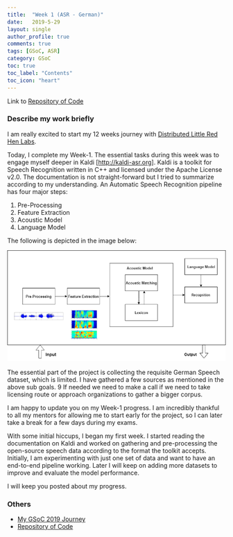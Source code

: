 ```yaml
---
title:  "Week 1 (ASR - German)"
date:   2019-5-29
layout: single
author_profile: true
comments: true
tags: [GSoC, ASR]
category: GSoC
toc: true
toc_label: "Contents"
toc_icon: "heart"
---
```


Link to [Repository of Code](https://github.com/AASHISHAG/asr-german)

### Describe my work briefly

I am really excited to start my 12 weeks journey with [Distributed Little Red Hen Labs](http://www.redhenlab.org/). 

Today, I complete my Week-1. The essential tasks during this week was to engage myself deeper in Kaldi [http://kaldi-asr.org]. Kaldi is a toolkit for Speech Recognition written in C++ and licensed under the Apache License v2.0. The documentation is not straight-forward  but I tried to summarize according to my understanding. An Automatic Speech Recognition pipeline has four major steps:

1. Pre-Processing
2. Feature Extraction
3. Acoustic Model
4. Language Model

The following is depicted in the image below:

![](
/others/speech-recognition-pipeline.png)





The essential part of the project is collecting the requisite German Speech dataset, which is
limited. I have gathered a few sources as mentioned in the above sub goals.
9
If needed we need to make a call if we need to take licensing route or approach organizations
to gather a bigger corpus.

I am happy to update you on my Week-1 progress. I am incredibly thankful to all my mentors for allowing me to start early for the project, so I can later take a break for a few days during my exams.

With some initial hiccups, I began my first week. I started reading the documentation on Kaldi and worked on gathering and pre-processing the open-source speech data according to the format the toolkit accepts. Initially, I am experimenting with just one set of data and want to have an end-to-end pipeline working. Later I will keep on adding more datasets to improve and evaluate the model performance. 

I will keep you posted about my progress.

### Others

- [My GSoC 2019 Journey](https://aashishag.github.io/categories/#gsoc)
- [Repository of Code](https://github.com/AASHISHAG/asr-german)
